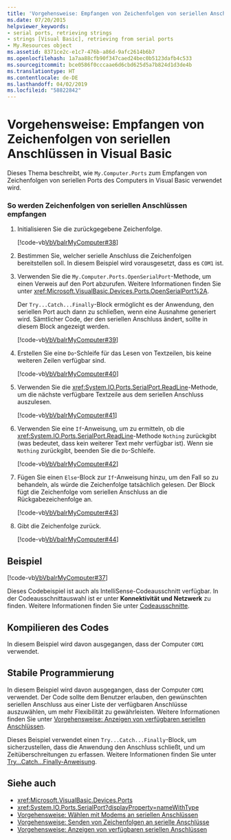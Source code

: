 ```yaml
---
title: 'Vorgehensweise: Empfangen von Zeichenfolgen von seriellen Anschlüssen in Visual Basic'
ms.date: 07/20/2015
helpviewer_keywords:
- serial ports, retrieving strings
- strings [Visual Basic], retrieving from serial ports
- My.Resources object
ms.assetid: 8371ce2c-e1c7-476b-a86d-9afc2614b6b7
ms.openlocfilehash: 1a7aa88cfb90f347caed24bec0b5123dafb4c533
ms.sourcegitcommit: bce0586f0cccaae6d6cbd625d5a7b824d1d3de4b
ms.translationtype: HT
ms.contentlocale: de-DE
ms.lasthandoff: 04/02/2019
ms.locfileid: "58822842"
---
```

# <a name="how-to-receive-strings-from-serial-ports-in-visual-basic"></a>Vorgehensweise: Empfangen von Zeichenfolgen von seriellen Anschlüssen in Visual Basic
Dieses Thema beschreibt, wie `My.Computer.Ports` zum Empfangen von Zeichenfolgen von seriellen Ports des Computers in Visual Basic verwendet wird.  
  
### <a name="to-receive-strings-from-the-serial-port"></a>So werden Zeichenfolgen von seriellen Anschlüssen empfangen  
  
1.  Initialisieren Sie die zurückgegebene Zeichenfolge.  
  
     [!code-vb[VbVbalrMyComputer#38](~/samples/snippets/visualbasic/VS_Snippets_VBCSharp/VbVbalrMyComputer/VB/Class2.vb#38)]  
  
2.  Bestimmen Sie, welcher serielle Anschluss die Zeichenfolgen bereitstellen soll. In diesem Beispiel wird vorausgesetzt, dass es `COM1` ist.  
  
3.  Verwenden Sie die `My.Computer.Ports.OpenSerialPort`-Methode, um einen Verweis auf den Port abzurufen. Weitere Informationen finden Sie unter <xref:Microsoft.VisualBasic.Devices.Ports.OpenSerialPort%2A>.  
  
     Der `Try...Catch...Finally`-Block ermöglicht es der Anwendung, den seriellen Port auch dann zu schließen, wenn eine Ausnahme generiert wird. Sämtlicher Code, der den seriellen Anschluss ändert, sollte in diesem Block angezeigt werden.  
  
     [!code-vb[VbVbalrMyComputer#39](~/samples/snippets/visualbasic/VS_Snippets_VBCSharp/VbVbalrMyComputer/VB/Class2.vb#39)]  
  
4.  Erstellen Sie eine `Do`-Schleife für das Lesen von Textzeilen, bis keine weiteren Zeilen verfügbar sind.  
  
     [!code-vb[VbVbalrMyComputer#40](~/samples/snippets/visualbasic/VS_Snippets_VBCSharp/VbVbalrMyComputer/VB/Class2.vb#40)]  
  
5.  Verwenden Sie die <xref:System.IO.Ports.SerialPort.ReadLine>-Methode, um die nächste verfügbare Textzeile aus dem seriellen Anschluss auszulesen.  
  
     [!code-vb[VbVbalrMyComputer#41](~/samples/snippets/visualbasic/VS_Snippets_VBCSharp/VbVbalrMyComputer/VB/Class2.vb#41)]  
  
6.  Verwenden Sie eine `If`-Anweisung, um zu ermitteln, ob die <xref:System.IO.Ports.SerialPort.ReadLine>-Methode `Nothing` zurückgibt (was bedeutet, dass kein weiterer Text mehr verfügbar ist). Wenn sie `Nothing` zurückgibt, beenden Sie die `Do`-Schleife.  
  
     [!code-vb[VbVbalrMyComputer#42](~/samples/snippets/visualbasic/VS_Snippets_VBCSharp/VbVbalrMyComputer/VB/Class2.vb#42)]  
  
7.  Fügen Sie einen `Else`-Block zur `If`-Anweisung hinzu, um den Fall so zu behandeln, als würde die Zeichenfolge tatsächlich gelesen. Der Block fügt die Zeichenfolge vom seriellen Anschluss an die Rückgabezeichenfolge an.  
  
     [!code-vb[VbVbalrMyComputer#43](~/samples/snippets/visualbasic/VS_Snippets_VBCSharp/VbVbalrMyComputer/VB/Class2.vb#43)]  
  
8.  Gibt die Zeichenfolge zurück.  
  
     [!code-vb[VbVbalrMyComputer#44](~/samples/snippets/visualbasic/VS_Snippets_VBCSharp/VbVbalrMyComputer/VB/Class2.vb#44)]  
  
## <a name="example"></a>Beispiel  
 [!code-vb[VbVbalrMyComputer#37](~/samples/snippets/visualbasic/VS_Snippets_VBCSharp/VbVbalrMyComputer/VB/Class2.vb#37)]  
  
 Dieses Codebeispiel ist auch als IntelliSense-Codeausschnitt verfügbar. In der Codeausschnittauswahl ist er unter **Konnektivität und Netzwerk** zu finden. Weitere Informationen finden Sie unter [Codeausschnitte](/visualstudio/ide/code-snippets).  
  
## <a name="compiling-the-code"></a>Kompilieren des Codes  
 In diesem Beispiel wird davon ausgegangen, dass der Computer `COM1` verwendet.  
  
## <a name="robust-programming"></a>Stabile Programmierung  
 In diesem Beispiel wird davon ausgegangen, dass der Computer `COM1` verwendet. Der Code sollte dem Benutzer erlauben, den gewünschten seriellen Anschluss aus einer Liste der verfügbaren Anschlüsse auszuwählen, um mehr Flexibilität zu gewährleisten. Weitere Informationen finden Sie unter [Vorgehensweise: Anzeigen von verfügbaren seriellen Anschlüssen](../../../../visual-basic/developing-apps/programming/computer-resources/how-to-show-available-serial-ports.md).  
  
 Dieses Beispiel verwendet einen `Try...Catch...Finally`-Block, um sicherzustellen, dass die Anwendung den Anschluss schließt, und um Zeitüberschreitungen zu erfassen. Weitere Informationen finden Sie unter [Try...Catch...Finally-Anweisung](../../../../visual-basic/language-reference/statements/try-catch-finally-statement.md).  
  
## <a name="see-also"></a>Siehe auch

- <xref:Microsoft.VisualBasic.Devices.Ports>
- <xref:System.IO.Ports.SerialPort?displayProperty=nameWithType>
- [Vorgehensweise: Wählen mit Modems an seriellen Anschlüssen](../../../../visual-basic/developing-apps/programming/computer-resources/how-to-dial-modems-attached-to-serial-ports.md)
- [Vorgehensweise: Senden von Zeichenfolgen an serielle Anschlüsse](../../../../visual-basic/developing-apps/programming/computer-resources/how-to-send-strings-to-serial-ports.md)
- [Vorgehensweise: Anzeigen von verfügbaren seriellen Anschlüssen](../../../../visual-basic/developing-apps/programming/computer-resources/how-to-show-available-serial-ports.md)
